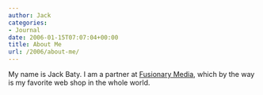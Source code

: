 ```yaml
---
author: Jack
categories:
- Journal
date: 2006-01-15T07:07:04+00:00
title: About Me
url: /2006/about-me/
---
```


My name is Jack Baty. I am a partner at [Fusionary Media][1], which by the way is my favorite web shop in the whole world. 

[1]: <http://fusionary.com/>